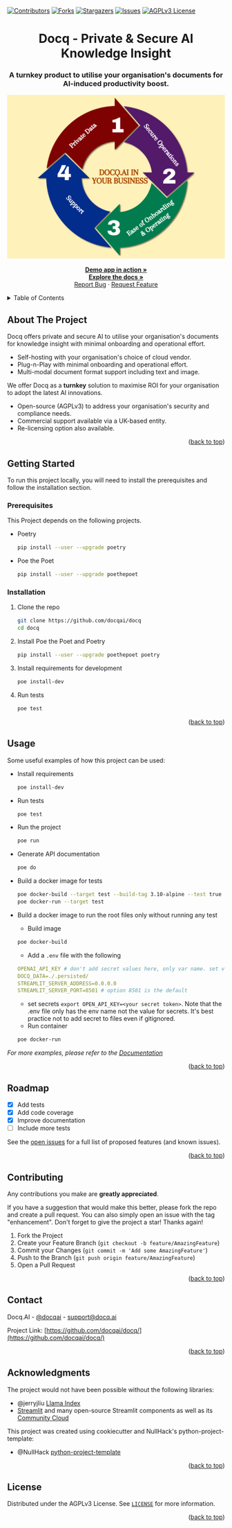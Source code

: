 <div id="top"></div>

<!-- PROJECT SHIELDS -->
<!--
*** I'm using markdown "reference style" links for readability.
*** Reference links are enclosed in brackets [ ] instead of parentheses ( ).
*** See the bottom of this document for the declaration of the reference variables
*** for contributors-url, forks-url, etc. This is an optional, concise syntax you may use.
*** https://www.markdownguide.org/basic-syntax/#reference-style-links
-->

[![Contributors][contributors-shield]][contributors-url]
[![Forks][forks-shield]][forks-url]
[![Stargazers][stars-shield]][stars-url]
[![Issues][issues-shield]][issues-url]
[![AGPLv3 License][license-shield]][license-url]

<div align="center">

  <h1 align="center"> Docq - Private & Secure AI Knowledge Insight</h1>
  <h3 align="center">
    A turnkey product to utilise your organisation's documents for AI-induced productivity boost.
  </h3>

![Docq Logo](docs/assets/Docq_design_key_ingredients.png)

  <p align="center">
    <a href="https://docq-ai.streamlit.app/"><strong>Demo app in action »</strong></a>
    <br />
    <a href="https://docqai.github.io/docq/"><strong>Explore the docs »</strong></a>
    <br />
    <a href="https://github.com/docqai/docq/issues">Report Bug</a>
    ·
    <a href="https://github.com/docqai/docq/issues">Request Feature</a>

  </p>
</div>

<!-- TABLE OF CONTENTS -->
<details>
  <summary>Table of Contents</summary>
  <ol>
    <li>
      <a href="#about-the-project">About The Project</a>
    </li>
    <li>
      <a href="#getting-started">Getting Started</a>
      <ul>
        <li><a href="#prerequisites">Prerequisites</a></li>
        <li><a href="#installation">Installation</a></li>
      </ul>
    </li>
    <li><a href="#usage">Usage</a></li>
    <li><a href="#roadmap">Roadmap</a></li>
    <li><a href="#contributing">Contributing</a></li>
    <li><a href="#license">License</a></li>
    <li><a href="#contact">Contact</a></li>
    <li><a href="#acknowledgments">Acknowledgments</a></li>
  </ol>
</details>

<!-- ABOUT THE PROJECT -->

## About The Project

Docq offers private and secure AI to utilise your organisation's documents for knowledge insight with minimal onboarding and operational effort.

- Self-hosting with your organisation's choice of cloud vendor.
- Plug-n-Play with minimal onboarding and operational effort.
- Multi-modal document format support including text and image.

We offer Docq as a **turnkey** solution to maximise ROI for your organisation to adopt the latest AI innovations.

- Open-source (AGPLv3) to address your organisation's security and compliance needs.
- Commercial support available via a UK-based entity.
- Re-licensing option also available.

<p align="right">(<a href="#top">back to top</a>)</p>

<!-- GETTING STARTED -->

## Getting Started

To run this project locally, you will need to install the prerequisites and follow the installation section.

### Prerequisites

This Project depends on the following projects.

- Poetry

  ```sh
  pip install --user --upgrade poetry
  ```

- Poe the Poet
  ```sh
  pip install --user --upgrade poethepoet
  ```

### Installation

1. Clone the repo

   ```sh
   git clone https://github.com/docqai/docq
   cd docq
   ```

2. Install Poe the Poet and Poetry

   ```sh
   pip install --user --upgrade poethepoet poetry
   ```

3. Install requirements for development

   ```sh
   poe install-dev
   ```

4. Run tests

   ```sh
   poe test
   ```

<p align="right">(<a href="#top">back to top</a>)</p>

<!-- USAGE EXAMPLES -->

## Usage

Some useful examples of how this project can be used:

- Install requirements

  ```sh
  poe install-dev
  ```

- Run tests

  ```sh
  poe test
  ```

- Run the project

  ```sh
  poe run
  ```

- Generate API documentation

  ```sh
  poe do
  ```

- Build a docker image for tests

   ```sh
   poe docker-build --target test --build-tag 3.10-alpine --test true
   poe docker-run --target test
   ```

- Build a docker image to run the root files only without running any test
  - Build image

   ```sh
   poe docker-build
   ```
  
  - Add a `.env` file with the following

   ```yaml
   OPENAI_API_KEY # don't add secret values here, only var name. set value in your env with set/export.
   DOCQ_DATA=./.persisted/
   STREAMLIT_SERVER_ADDRESS=0.0.0.0
   STREAMLIT_SERVER_PORT=8501 # option 8501 is the default

   ```

  - set secrets `export OPEN_API_KEY=<your secret token>`. Note that the .env file only has the env name not the value for secrets. It's best practice not to add secret to files even if gitignored.
  - Run container

   ```sh
   poe docker-run
   ```

_For more examples, please refer to the [Documentation](https://docqai.github.io/docq/readme.html)_

<p align="right">(<a href="#top">back to top</a>)</p>

<!-- ROADMAP -->

## Roadmap

- [x] Add tests
- [x] Add code coverage
- [x] Improve documentation
- [ ] Include more tests

See the [open issues](https://github.com/docqai/docq/issues) for a full list of proposed features (and known issues).

<p align="right">(<a href="#top">back to top</a>)</p>

<!-- CONTRIBUTING -->

## Contributing

Any contributions you make are **greatly appreciated**.

If you have a suggestion that would make this better, please fork the repo and create a pull request. You can also simply open an issue with the tag "enhancement".
Don't forget to give the project a star! Thanks again!

1. Fork the Project
2. Create your Feature Branch (`git checkout -b feature/AmazingFeature`)
3. Commit your Changes (`git commit -m 'Add some AmazingFeature'`)
4. Push to the Branch (`git push origin feature/AmazingFeature`)
5. Open a Pull Request

<p align="right">(<a href="#top">back to top</a>)</p>

<!-- CONTACT -->

## Contact

Docq.AI - [@docqai](https://github.com/docqai) - support@docq.ai

Project Link: [https://github.com/docqai/docq/](https://github.com/docqai/docq/)

<p align="right">(<a href="#top">back to top</a>)</p>

<!-- ACKNOWLEDGMENTS -->

## Acknowledgments

The project would not have been possible without the following libraries:

- @jerryjliu [Llama Index](https://github.com/jerryjliu/llama_index)
- [Streamlit](https://streamlit.io/) and many open-source Streamlit components as well as its [Community Cloud](https://streamlit.io/cloud)

This project was created using cookiecutter and NullHack's python-project-template:

- @NullHack [python-project-template](https://github.com/nullhack/python-project-template/)

<p align="right">(<a href="#top">back to top</a>)</p>

<!-- LICENSE -->

## License

Distributed under the AGPLv3 License. See [`LICENSE`](https://github.com/docqai/docq/blob/main/LICENSE) for more information.

<p align="right">(<a href="#top">back to top</a>)</p>

<!-- MARKDOWN LINKS & IMAGES -->
<!-- https://www.markdownguide.org/basic-syntax/#reference-style-links -->

[contributors-shield]: https://img.shields.io/github/contributors/docqai/docq.svg?style=for-the-badge
[contributors-url]: https://github.com/docqai/docq/graphs/contributors
[forks-shield]: https://img.shields.io/github/forks/docqai/docq.svg?style=for-the-badge
[forks-url]: https://github.com/docqai/docq/network/members
[stars-shield]: https://img.shields.io/github/stars/docqai/docq.svg?style=for-the-badge
[stars-url]: https://github.com/docqai/docq/stargazers
[issues-shield]: https://img.shields.io/github/issues/docqai/docq.svg?style=for-the-badge
[issues-url]: https://github.com/docqai/docq/issues
[license-shield]: https://img.shields.io/badge/license-AGPL_3.0-green?style=for-the-badge
[license-url]: https://github.com/docqai/docq/blob/main/LICENSE
